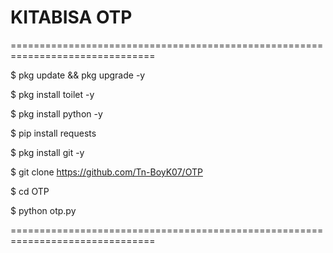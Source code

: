 # KITABISA OTP
===============================================================================

$ pkg update && pkg upgrade -y

$ pkg install toilet -y

$ pkg install python -y

$ pip install requests

$ pkg install git -y

$ git clone https://github.com/Tn-BoyK07/OTP

$ cd OTP

$ python otp.py

===============================================================================
